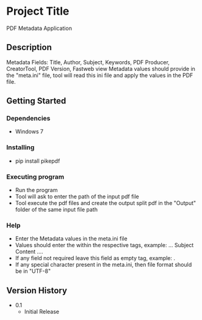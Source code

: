 # Project Title

PDF Metadata Application

## Description

Metadata Fields:  Title, Author, Subject, Keywords, PDF Producer, CreatorTool, PDF Version, Fastweb view
Metadata values should provide in the "meta.ini" file, tool will read this ini file and apply the values in the PDF file.

## Getting Started

### Dependencies

* Windows 7

### Installing

* pip install pikepdf

### Executing program

* Run the program
* Tool will ask to enter the path of the input pdf file
* Tool execute the pdf files and create the output split pdf in the "Output" folder of the same input file  path

### Help

* Enter the Metadata values in the meta.ini file
* Values should enter the within the respective tags, example: <Subject>... Subject Content ...</Subject>.
* If any field not required leave this field as empty tag, example: <Subject></Subject>.
* If any special character present in the meta.ini, then file format should be in "UTF-8"


## Version History

* 0.1
    * Initial Release
